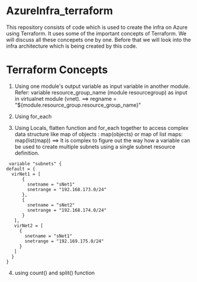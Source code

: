 # AzureInfra_terraform

This repository consists of code which is used to create the infra on Azure using Terraform.
It uses some of the  important concepts of Terraform. We will discuss all these concepets one by one. Before that we will look into the infra architecture which is being created by this code.





# Terraform Concepts
1. Using one module's output variable as input variable in another module. Refer: variable resource_group_name (module resourcegroup) as input in virtualnet module (vnet).
  ==>   regname = "${module.resource_group.resource_group_name}"
2. Using for_each

3. Using Locals, flatten function and for_each together to access complex data structure like map of objects : map(objects) or map of list maps: map(list(map))
   ==> It is complex to figure out the way how a variable can be used to create multiple subnets using a single subnet resource definition.
  ```
   variable "subnets" {
  default = {
    virNet1 = [
	    {
	      snetname = "sNet1"
	      snetrange = "192.168.173.0/24"
	    },
	    {
	      snetname = "sNet2"
	      snetrange = "192.168.174.0/24"
	    }
	 ],
     virNet2 = [
	   {
	     snetname = "sNet1"
	     snetrange = "192.169.175.0/24"
	   }
	 ]
    }
  }
  ```
4. using count() and split() function
